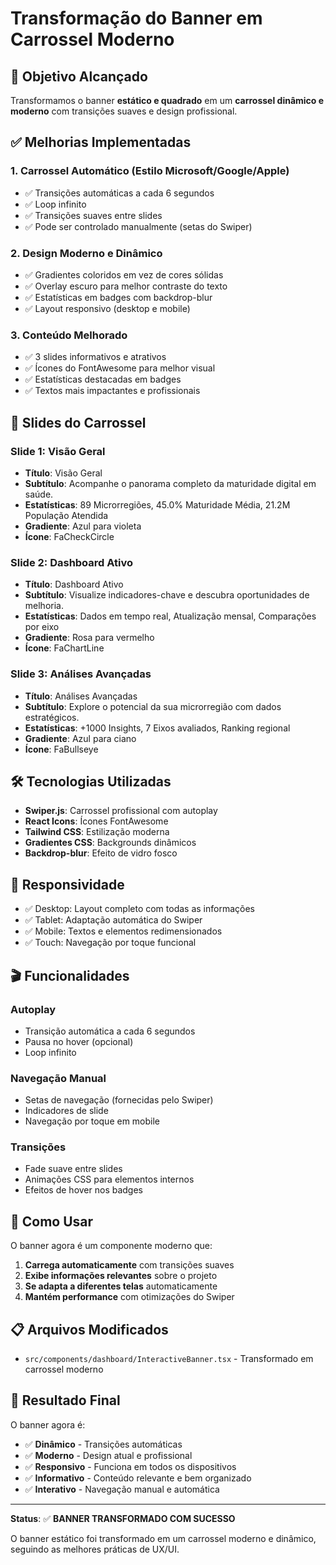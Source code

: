 # Transformação do Banner em Carrossel Moderno

## 🎯 Objetivo Alcançado

Transformamos o banner **estático e quadrado** em um **carrossel dinâmico e moderno** com transições suaves e design profissional.

## ✅ Melhorias Implementadas

### 1. **Carrossel Automático (Estilo Microsoft/Google/Apple)**
- ✅ Transições automáticas a cada 6 segundos
- ✅ Loop infinito
- ✅ Transições suaves entre slides
- ✅ Pode ser controlado manualmente (setas do Swiper)

### 2. **Design Moderno e Dinâmico**
- ✅ Gradientes coloridos em vez de cores sólidas
- ✅ Overlay escuro para melhor contraste do texto
- ✅ Estatísticas em badges com backdrop-blur
- ✅ Layout responsivo (desktop e mobile)

### 3. **Conteúdo Melhorado**
- ✅ 3 slides informativos e atrativos
- ✅ Ícones do FontAwesome para melhor visual
- ✅ Estatísticas destacadas em badges
- ✅ Textos mais impactantes e profissionais

## 🎨 Slides do Carrossel

### **Slide 1: Visão Geral**
- **Título**: Visão Geral
- **Subtítulo**: Acompanhe o panorama completo da maturidade digital em saúde.
- **Estatísticas**: 89 Microrregiões, 45.0% Maturidade Média, 21.2M População Atendida
- **Gradiente**: Azul para violeta
- **Ícone**: FaCheckCircle

### **Slide 2: Dashboard Ativo**
- **Título**: Dashboard Ativo
- **Subtítulo**: Visualize indicadores-chave e descubra oportunidades de melhoria.
- **Estatísticas**: Dados em tempo real, Atualização mensal, Comparações por eixo
- **Gradiente**: Rosa para vermelho
- **Ícone**: FaChartLine

### **Slide 3: Análises Avançadas**
- **Título**: Análises Avançadas
- **Subtítulo**: Explore o potencial da sua microrregião com dados estratégicos.
- **Estatísticas**: +1000 Insights, 7 Eixos avaliados, Ranking regional
- **Gradiente**: Azul para ciano
- **Ícone**: FaBullseye

## 🛠️ Tecnologias Utilizadas

- **Swiper.js**: Carrossel profissional com autoplay
- **React Icons**: Ícones FontAwesome
- **Tailwind CSS**: Estilização moderna
- **Gradientes CSS**: Backgrounds dinâmicos
- **Backdrop-blur**: Efeito de vidro fosco

## 📱 Responsividade

- ✅ Desktop: Layout completo com todas as informações
- ✅ Tablet: Adaptação automática do Swiper
- ✅ Mobile: Textos e elementos redimensionados
- ✅ Touch: Navegação por toque funcional

## 🎬 Funcionalidades

### **Autoplay**
- Transição automática a cada 6 segundos
- Pausa no hover (opcional)
- Loop infinito

### **Navegação Manual**
- Setas de navegação (fornecidas pelo Swiper)
- Indicadores de slide
- Navegação por toque em mobile

### **Transições**
- Fade suave entre slides
- Animações CSS para elementos internos
- Efeitos de hover nos badges

## 🚀 Como Usar

O banner agora é um componente moderno que:

1. **Carrega automaticamente** com transições suaves
2. **Exibe informações relevantes** sobre o projeto
3. **Se adapta a diferentes telas** automaticamente
4. **Mantém performance** com otimizações do Swiper

## 📋 Arquivos Modificados

- `src/components/dashboard/InteractiveBanner.tsx` - Transformado em carrossel moderno

## 🎉 Resultado Final

O banner agora é:
- ✅ **Dinâmico** - Transições automáticas
- ✅ **Moderno** - Design atual e profissional
- ✅ **Responsivo** - Funciona em todos os dispositivos
- ✅ **Informativo** - Conteúdo relevante e bem organizado
- ✅ **Interativo** - Navegação manual e automática

---

**Status**: ✅ **BANNER TRANSFORMADO COM SUCESSO**

O banner estático foi transformado em um carrossel moderno e dinâmico, seguindo as melhores práticas de UX/UI. 